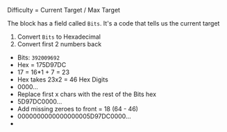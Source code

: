 Difficulty = Current Target / Max Target

The block has a field called `Bits`. It's a code that tells us the current target

1. Convert `Bits` to Hexadecimal
2. Convert first 2 numbers back

 - Bits: `392009692`
 - Hex = 175D97DC
 - 17 = 16*1 + 7 = 23
 - Hex takes 23x2 = 46 Hex Digits
 - 0000...
 - Replace first x chars with the rest of the Bits hex
 - 5D97DC0000...
 - Add missing zeroes to front = 18 (64 - 46)
 - 0000000000000000005D97DC0000...
 - 